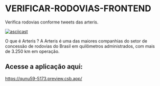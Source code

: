 # VERIFICAR-RODOVIAS-FRONTEND
 Verifica rodovias conforme tweets das arteris.


[![asciicast](https://i.imgur.com/fam2Ylf.jpg)](https://i.imgur.com/C8Lpslq.mp4)


O que é Arteris ? 
A Arteris é uma das maiores companhias do setor de concessão de rodovias do Brasil em quilômetros administrados, com mais de 3.250 km em operação.


## Acesse a aplicação aqui:
https://qunu59-5173.preview.csb.app/
